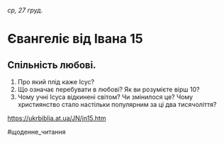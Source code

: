 
_ср, 27 груд._

# Євангеліє від Івана 15

## Спільність любові.
1. Про який плід каже Ісус?
2. Що означає перебувати в любові? Як ви розумієте вірш 10?
3. Чому учні Ісуса відкинені світом? Чи змінилося це? Чому християнство стало настільки популярним за ці два тисячоліття?

https://ukrbiblia.at.ua/JN/jn15.htm 

#щоденне_читання
